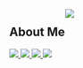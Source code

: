 <div style="display: flex;">
<div>
<h2>About Me </h2>

 <a href="https://qiskit.org/" target="blank">
  <img src="https://custom-icon-badges.demolab.com/badge/-Qiskit-6929c4?style=for-the-badge&logoColor=white&logo=qiskit"/>
 </a>

  <a href='https://www.kevintian.me/' target="_blank">
    <img src='https://custom-icon-badges.demolab.com/badge/-Porfolio-blue?style=for-the-badge&logoColor=white&logo=repo'/>
  </a>

  <a href="https://www.linkedin.com/in/kt474/" target="_blank">
    <img src = 'https://custom-icon-badges.demolab.com/badge/-LinkedIn-F25278?style=for-the-badge&logo=linkedin&logoColor=white'/>
  </a>

  <a href="https://www.worldcubeassociation.org/persons/2013TIAN01" target="_blank">
  <img src = 'https://custom-icon-badges.demolab.com/badge/-speedcubing-orange?style=for-the-badge&logo=nintendogamecube&logoColor=white'/>
  </a>
</div>
<img src = "https://github-readme-stats.vercel.app/api?username=kt474&theme=buefy&show_icons=true&"/>
<div>
